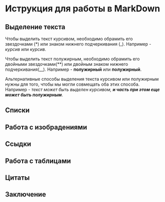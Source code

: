 # Иструкция для работы в MarkDown

## Выделение текста

Чтобы выделить текст курсивом, необходимо обрамить его звездочками (*) или знаком нижнего подчеркивания (_). Например - *курсив* или _курсив_.

Чтобы выделить текст полужирным, необходимо обрамить его двойными звездочками(**) или двойным знаком нижнего подчеркивания(__). Например - **полужирный** или __полужирный__.

Альтернативные способы выделения текста курсивом или полужирным нужны для того, чтобы мы могли совмещать оба этих способа. Например - _текст может быть выделен курсивом, **и часть при этом еще может быть полужирным**_.

## Списки

## Работа с изобрадениями

## Ссыдки

## Работа с таблицами

## Цитаты

## Заключение